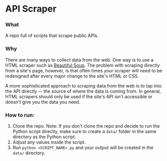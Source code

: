 # API Scraper

### What
A repo full of scripts that scrape public APIs.

### Why
There are many ways to collect data from the web. One way is to use a HTML scraper such as [Beautiful Soup](https://beautiful-soup-4.readthedocs.io/en/latest/). The problem with scraping directly from a site's page, however, is that often times your scraper will need to be redesigned after every major change to the site's HTML or CSS.

A more sophisticated approach to scraping data from the web is to tap into the API directly -- the source of where the data is coming from. In general, HTML scrapers should only be used if the site's API isn't accessible or doesn't give you the data you need.

### How to run:
1. Clone the repo. Note: If you don't clone the repo and decide to run the Python script directly, make sure to create a `data/` folder in the same directory as the Python script.
2. Adjust any values inside the script.
2. Run `python <SCRIPT_NAME>.py` and your output will be created in the `data/` directory.
